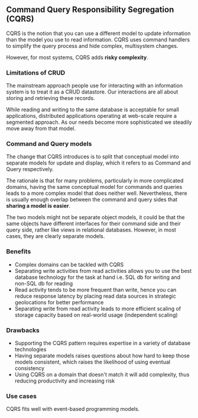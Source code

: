 ## Command Query Responsibility Segregation (CQRS)

CQRS is the notion that you can use a different model to update information than the model you use to read information. CQRS uses command handlers to simplify the query process and hide complex, multisystem changes.

However, for most systems, CQRS adds **risky complexity**.

### Limitations of CRUD

The mainstream approach people use for interacting with an information system is to treat it as a CRUD datastore. Our interactions are all about storing and retrieving these records.

While reading and writing to the same database is acceptable for small applications, distributed applications operating at web-scale require a segmented approach. As our needs become more sophisticated we steadily move away from that model.

### Command and Query models

The change that CQRS introduces is to split that conceptual model into separate models for update and display, which it refers to as Command and Query respectively.

The rationale is that for many problems, particularly in more complicated domains, having the same conceptual model for commands and queries leads to a more complex model that does neither well. Nevertheless, there is usually enough overlap between the command and query sides that **sharing a model is easier**.

The two models might not be separate object models, it could be that the same objects have different interfaces for their command side and their query side, rather like views in relational databases. However, in most cases, they are clearly separate models.

### Benefits

- Complex domains can be tackled with CQRS
- Separating write activities from read activities allows you to use the best database technology for the task at hand i.e. SQL db for writing and non-SQL db for reading
- Read activity tends to be more frequent than write, hence you can reduce response latency by placing read data sources in strategic geolocations for better performance
- Separating write from read activity leads to more efficient scaling of storage capacity based on real-world usage (independent scaling)

### Drawbacks

- Supporting the CQRS pattern requires expertise in a variety of database technologies
- Having separate models raises questions about how hard to keep those models consistent, which raises the likelihood of using eventual consistency
- Using CQRS on a domain that doesn't match it will add complexity, thus reducing productivity and increasing risk

### Use cases

CQRS fits well with event-based programming models.
